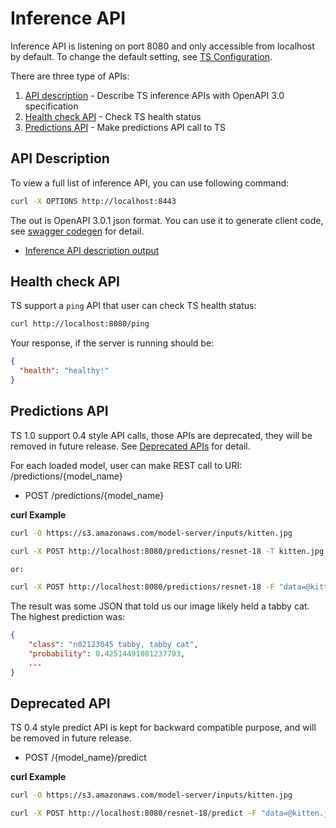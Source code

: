 # Inference API

Inference API is listening on port 8080 and only accessible from localhost by default. To change the default setting, see [TS Configuration](configuration.md).

There are three type of APIs:

1. [API description](#api-description) - Describe TS inference APIs with OpenAPI 3.0 specification
2. [Health check API](#health-check-api) - Check TS health status
3. [Predictions API](#predictions-api) - Make predictions API call to TS

## API Description

To view a full list of inference API, you can use following command:

```bash
curl -X OPTIONS http://localhost:8443
```

The out is OpenAPI 3.0.1 json format. You can use it to generate client code, see [swagger codegen](https://swagger.io/swagger-codegen/) for detail.

* [Inference API description output](../frontend/server/src/test/resources/inference_open_api.json)

## Health check API

TS support a `ping` API that user can check TS health status:

```bash
curl http://localhost:8080/ping
```

Your response, if the server is running should be:

```json
{
  "health": "healthy!"
}
```

## Predictions API

TS 1.0 support 0.4 style API calls, those APIs are deprecated, they will be removed in future release. See [Deprecated APIs](#deprecated-api) for detail.

For each loaded model, user can make REST call to URI: /predictions/{model_name}

* POST /predictions/{model_name}

**curl Example**

```bash
curl -O https://s3.amazonaws.com/model-server/inputs/kitten.jpg

curl -X POST http://localhost:8080/predictions/resnet-18 -T kitten.jpg

or:

curl -X POST http://localhost:8080/predictions/resnet-18 -F "data=@kitten.jpg"
```

The result was some JSON that told us our image likely held a tabby cat. The highest prediction was:

```json
{
    "class": "n02123045 tabby, tabby cat",
    "probability": 0.42514491081237793,
    ...
}
```

## Deprecated API

TS 0.4 style predict API is kept for backward compatible purpose, and will be removed in future release.

* POST /{model_name}/predict

**curl Example**

```bash
curl -O https://s3.amazonaws.com/model-server/inputs/kitten.jpg

curl -X POST http://localhost:8080/resnet-18/predict -F "data=@kitten.jpg"
```

